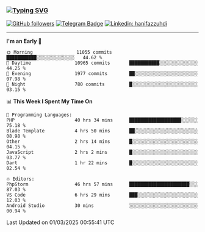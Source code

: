 ### [![Typing SVG](https://readme-typing-svg.herokuapp.com?font=lato&size=22&lines=Hi+There+👋)](https://git.io/typing-svg) 

[![GitHub followers](https://img.shields.io/github/followers/hanifazzuhdi?label=Follow&style=social)](https://github.com/hanifazzuhdi/?tab=follow) 
[![Telegram Badge](https://img.shields.io/badge/-hanif0198-blue?style=social&logo=telegram&link=https://www.t.me/hanif0198/)](https://www.t.me/hanif0198/) 
[![Linkedin: hanifazzuhdi](https://img.shields.io/badge/-hanifazzuhdi-blue?style=flat-square&logo=Linkedin&logoColor=white&link=https://www.linkedin.com/in/hanif-az-zuhdi-69688019b/)](https://www.linkedin.com/in/hanif-az-zuhdi-69688019b/) 

<hr/>

<!--START_SECTION:waka-->
**I'm an Early 🐤** 

```text
🌞 Morning                11055 commits       ███████████░░░░░░░░░░░░░░   44.62 % 
🌆 Daytime                10965 commits       ███████████░░░░░░░░░░░░░░   44.25 % 
🌃 Evening                1977 commits        ██░░░░░░░░░░░░░░░░░░░░░░░   07.98 % 
🌙 Night                  780 commits         █░░░░░░░░░░░░░░░░░░░░░░░░   03.15 % 
```


📊 **This Week I Spent My Time On** 

```text
💬 Programming Languages: 
PHP                      40 hrs 34 mins      ███████████████████░░░░░░   75.18 % 
Blade Template           4 hrs 50 mins       ██░░░░░░░░░░░░░░░░░░░░░░░   08.98 % 
Other                    2 hrs 14 mins       █░░░░░░░░░░░░░░░░░░░░░░░░   04.15 % 
JavaScript               2 hrs 2 mins        █░░░░░░░░░░░░░░░░░░░░░░░░   03.77 % 
Dart                     1 hr 22 mins        █░░░░░░░░░░░░░░░░░░░░░░░░   02.54 % 

🔥 Editors: 
PhpStorm                 46 hrs 57 mins      ██████████████████████░░░   87.03 % 
VS Code                  6 hrs 29 mins       ███░░░░░░░░░░░░░░░░░░░░░░   12.03 % 
Android Studio           30 mins             ░░░░░░░░░░░░░░░░░░░░░░░░░   00.94 % 
```


 Last Updated on 01/03/2025 00:55:41 UTC
<!--END_SECTION:waka-->
